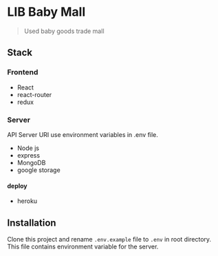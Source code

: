 # LIB Baby Mall

> Used baby goods trade mall

## Stack

### Frontend

- React
- react-router
- redux

### Server

API Server URI use environment variables in .env file.

- Node js
- express
- MongoDB
- google storage

#### deploy

- heroku

## Installation

Clone this project and rename `.env.example` file to `.env` in root directory.
This file contains environment variable for the server.
